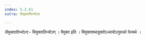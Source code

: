 ```yaml
---
index: 5.2.61
sutra: विमुक्तादिभ्योऽण्

---
```

_विमुक्तादिभ्योऽण्_ - विमुक्तादिभ्योऽण् । वैमुक्त इति । विमुक्तशब्दयुक्तोऽध्यायोऽनुवाको वेत्यर्थः । 